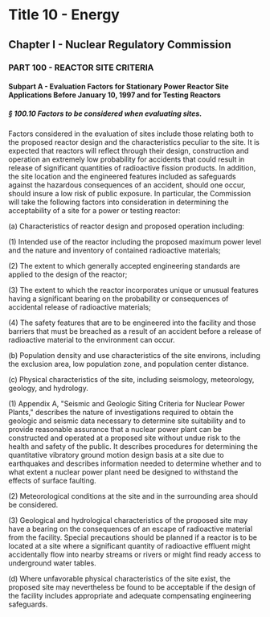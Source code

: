 
# Title 10 - Energy
## Chapter I - Nuclear Regulatory Commission
### PART 100 - REACTOR SITE CRITERIA
#### Subpart A - Evaluation Factors for Stationary Power Reactor Site Applications Before January 10, 1997 and for Testing Reactors
##### § 100.10 Factors to be considered when evaluating sites.

Factors considered in the evaluation of sites include those relating both to the proposed reactor design and the characteristics peculiar to the site. It is expected that reactors will reflect through their design, construction and operation an extremely low probability for accidents that could result in release of significant quantities of radioactive fission products. In addition, the site location and the engineered features included as safeguards against the hazardous consequences of an accident, should one occur, should insure a low risk of public exposure. In particular, the Commission will take the following factors into consideration in determining the acceptability of a site for a power or testing reactor:

(a) Characteristics of reactor design and proposed operation including:

(1) Intended use of the reactor including the proposed maximum power level and the nature and inventory of contained radioactive materials;

(2) The extent to which generally accepted engineering standards are applied to the design of the reactor;

(3) The extent to which the reactor incorporates unique or unusual features having a significant bearing on the probability or consequences of accidental release of radioactive materials;

(4) The safety features that are to be engineered into the facility and those barriers that must be breached as a result of an accident before a release of radioactive material to the environment can occur.

(b) Population density and use characteristics of the site environs, including the exclusion area, low population zone, and population center distance.

(c) Physical characteristics of the site, including seismology, meteorology, geology, and hydrology.

(1) Appendix A, "Seismic and Geologic Siting Criteria for Nuclear Power Plants," describes the nature of investigations required to obtain the geologic and seismic data necessary to determine site suitability and to provide reasonable assurance that a nuclear power plant can be constructed and operated at a proposed site without undue risk to the health and safety of the public. It describes procedures for determining the quantitative vibratory ground motion design basis at a site due to earthquakes and describes information needed to determine whether and to what extent a nuclear power plant need be designed to withstand the effects of surface faulting.

(2) Meteorological conditions at the site and in the surrounding area should be considered.

(3) Geological and hydrological characteristics of the proposed site may have a bearing on the consequences of an escape of radioactive material from the facility. Special precautions should be planned if a reactor is to be located at a site where a significant quantity of radioactive effluent might accidentally flow into nearby streams or rivers or might find ready access to underground water tables.

(d) Where unfavorable physical characteristics of the site exist, the proposed site may nevertheless be found to be acceptable if the design of the facility includes appropriate and adequate compensating engineering safeguards.
